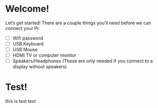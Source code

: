 # Welcome!
Let’s get started!  There are a couple things you’ll need before we can connect your Pi:
- [ ] Wifi password
- [ ] USB Keyboard
- [ ] USB Mouse
- [ ] HDMI TV or computer monitor
- [ ] Speakers/Headphones (These are only needed if you connect to a display without speakers)

# Test!
this is test text